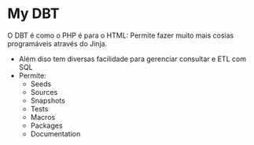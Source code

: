 # My DBT

O DBT é como o PHP é para o HTML: Permite fazer muito mais cosias programáveis através do Jinja.
+ Além diso tem diversas facilidade para gerenciar consultar e ETL com SQL
+ Permite:
  - Seeds
  - Sources
  - Snapshots
  - Tests
  - Macros
  - Packages
  - Documentation



